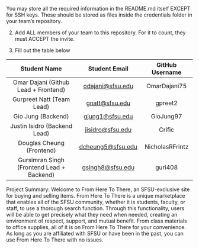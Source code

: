 You may store all the required information in the README.md itself EXCEPT for SSH keys.
These should be stored as files inside the credentials folder in your team’s repository.

2. Add ALL members of your team to this repository. For it to count, they must ACCEPT the invite.

3. Fill out the table below

| Student Name | Student Email | GitHub Username |
|    :---:     |     :---:     |     :---:       |
| Omar Dajani (Github Lead + Frontend)   |          odajani@sfsu.edu     |           OmarDajani75      |
| Gurpreet Natt (Team Lead)    |         gnatt@sfsu.edu      |       gpreet2          |
| Gio Jung (Backend)     |      gjung1@sfsu.edu         |          GioJung97       |
| Justin Isidro (Backend Lead)      |       jisidro@sfsu.edu        |        Crific         |
| Douglas Cheung  (Frontend)   |       dcheung5@sfsu.edu        |       NicholasRFrintz          |
| Gursimran Singh (Frontend Lead + Backend)     |        gsingh8@sfsu.edu       |         guri408        |

Project Summary: 
Welcome to From Here To There, an SFSU-exclusive site for buying and selling items. From Here To There is a unique marketplace that enables all of the SFSU community, whether it is students, faculty, or staff, to use a thorough search function. Through this functionality, users will be able to get precisely what they need when needed, creating an environment of respect, support, and mutual benefit. From class materials to office supplies, all of it is on From Here To There for your convenience. As long as you are affiliated with SFSU or have been in the past, you can use From Here To There with no issues.
